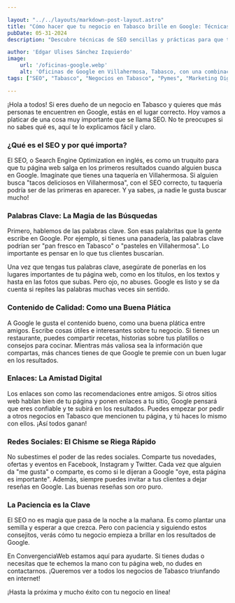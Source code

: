 ```yaml
---

layout: "../../layouts/markdown-post-layout.astro"
title: "Cómo hacer que tu negocio en Tabasco brille en Google: Técnicas de SEO fáciles de entender"
pubDate: 05-31-2024
description: "Descubre técnicas de SEO sencillas y prácticas para que tu negocio en Tabasco aparezca en los primeros resultados de Google. Aprende con ConvergenciaWeb cómo atraer más clientes y mejorar tu presencia en línea sin complicaciones técnicas."

author: 'Edgar Ulises Sánchez Izquierdo'
image:
    url: '/oficinas-google.webp'
    alt: 'Oficinas de Google en Villahermosa, Tabasco, con una combinación de tecnología moderna y elementos culturales locales. El espacio cuenta con muebles coloridos, murales que representan paisajes y patrimonio local, vegetación tropical, hamacas y decoraciones tradicionales, junto con estaciones de trabajo de última generación, áreas colaborativas y salas de reuniones innovadoras.'
tags: ["SEO", "Tabasco", "Negocios en Tabasco", "Pymes", "Marketing Digital", "Optimización Web", "Google", "ConvergenciaWeb"]

---
```


¡Hola a todos! Si eres dueño de un negocio en Tabasco y quieres que más personas te encuentren en Google, estás en el lugar correcto. Hoy vamos a platicar de una cosa muy importante que se llama SEO. No te preocupes si no sabes qué es, aquí te lo explicamos fácil y claro.

### ¿Qué es el SEO y por qué importa?

El SEO, o Search Engine Optimization en inglés, es como un truquito para que tu página web salga en los primeros resultados cuando alguien busca en Google. Imagínate que tienes una taquería en Villahermosa. Si alguien busca "tacos deliciosos en Villahermosa", con el SEO correcto, tu taquería podría ser de las primeras en aparecer. Y ya sabes, ¡a nadie le gusta buscar mucho!

### Palabras Clave: La Magia de las Búsquedas

Primero, hablemos de las palabras clave. Son esas palabritas que la gente escribe en Google. Por ejemplo, si tienes una panadería, las palabras clave podrían ser "pan fresco en Tabasco" o "pasteles en Villahermosa". Lo importante es pensar en lo que tus clientes buscarían.

Una vez que tengas tus palabras clave, asegúrate de ponerlas en los lugares importantes de tu página web, como en los títulos, en los textos y hasta en las fotos que subas. Pero ojo, no abuses. Google es listo y se da cuenta si repites las palabras muchas veces sin sentido.

### Contenido de Calidad: Como una Buena Plática

A Google le gusta el contenido bueno, como una buena plática entre amigos. Escribe cosas útiles e interesantes sobre tu negocio. Si tienes un restaurante, puedes compartir recetas, historias sobre tus platillos o consejos para cocinar. Mientras más valiosa sea la información que compartas, más chances tienes de que Google te premie con un buen lugar en los resultados.

### Enlaces: La Amistad Digital

Los enlaces son como las recomendaciones entre amigos. Si otros sitios web hablan bien de tu página y ponen enlaces a tu sitio, Google pensará que eres confiable y te subirá en los resultados. Puedes empezar por pedir a otros negocios en Tabasco que mencionen tu página, y tú haces lo mismo con ellos. ¡Así todos ganan!

### Redes Sociales: El Chisme se Riega Rápido

No subestimes el poder de las redes sociales. Comparte tus novedades, ofertas y eventos en Facebook, Instagram y Twitter. Cada vez que alguien da "me gusta" o comparte, es como si le dijeran a Google "oye, esta página es importante". Además, siempre puedes invitar a tus clientes a dejar reseñas en Google. Las buenas reseñas son oro puro.

### La Paciencia es la Clave

El SEO no es magia que pasa de la noche a la mañana. Es como plantar una semilla y esperar a que crezca. Pero con paciencia y siguiendo estos consejitos, verás cómo tu negocio empieza a brillar en los resultados de Google.

En ConvergenciaWeb estamos aquí para ayudarte. Si tienes dudas o necesitas que te echemos la mano con tu página web, no dudes en contactarnos. ¡Queremos ver a todos los negocios de Tabasco triunfando en internet!

¡Hasta la próxima y mucho éxito con tu negocio en línea!